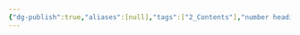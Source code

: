```yaml
---
{"dg-publish":true,"aliases":[null],"tags":["2_Contents"],"number headings":"auto, first-level 1, max 6, A.1.","Created-Date":"2024-01-04 21:08:54","Modified-Date":"2024-04-18 11:53:20","permalink":"/A01_Lessons/Ac01_电路分析基础/第5章. 电路的频率响应和谐振现象/","dgPassFrontmatter":true}
---
```


